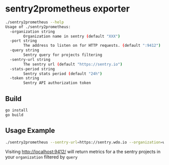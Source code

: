 # sentry2prometheus exporter

```bash
./sentry2prometheus --help
Usage of ./sentry2prometheus:
  -organization string
    	Organization name in sentry (default "XXX")
  -port string
    	The address to listen on for HTTP requests. (default ":9412")
  -query string
    	Sentry query for projects filtering
  -sentry-url string
    	The sentry url (default "https://sentry.io")
  -stats-period string
    	Sentry stats period (default "24h")
  -token string
    	Sentry API authorization token
```

## Build

```bash
go install
go build
```

## Usage Example

```bash
./sentry2prometheus --sentry-url=https://sentry.wdo.io --organization=wargaming --query=team:bismarck --token=7daef5d63f6746ae8b1f5abe2e3872786ee7cea23ade46e29b536c28463ebe
```

Visiting [http://localhost:9412/](http://localhost:9412/) will return metrics for a the sentry projects in your `organization` filtered by `query`
